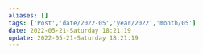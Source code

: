 ```yaml
---
aliases: []
tags: ['Post','date/2022-05','year/2022','month/05']
date: 2022-05-21-Saturday 18:21:19
update: 2022-05-21-Saturday 18:21:19
---
```

